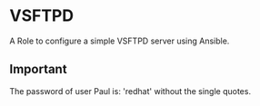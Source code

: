 VSFTPD
=========

A Role to configure a simple VSFTPD server using Ansible.


Important
----------

The password of user Paul is: 'redhat' without the single quotes.
